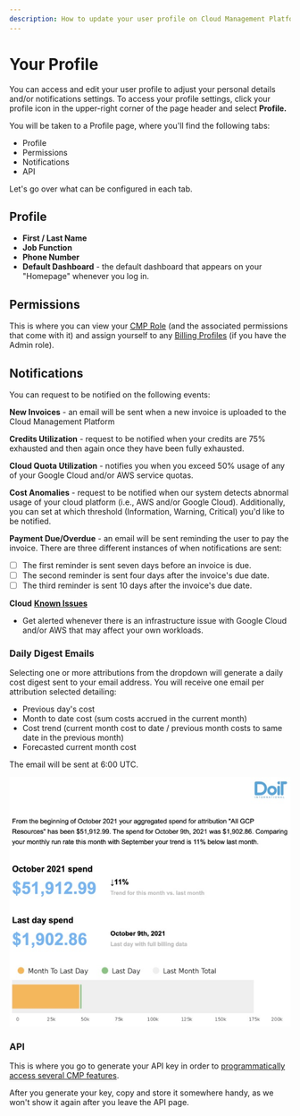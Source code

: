 ```yaml
---
description: How to update your user profile on Cloud Management Platform
---
```


# Your Profile

You can access and edit your user profile to adjust your personal details and/or notifications settings. To access your profile settings, click your profile icon in the upper-right corner of the page header and select **Profile.**

You will be taken to a Profile page, where you'll find the following tabs:

* Profile
* Permissions
* Notifications
* API

Let's go over what can be configured in each tab.

## Profile

* **First / Last Name**
* **Job Function**
* **Phone Number**
* **Default Dashboard** - the default dashboard that appears on your "Homepage" whenever you log in.

## Permissions

This is where you can view your [CMP Role](../user-management/manage-roles.md) (and the associated permissions that come with it) and assign yourself to any [Billing Profiles](../invoices-and-payments/setting-up-a-new-billing-profile.md) (if you have the Admin role).

## Notifications

You can request to be notified on the following events:

**New Invoices** - an email will be sent when a new invoice is uploaded to the Cloud Management Platform

**Credits Utilization** - request to be notified when your credits are 75% exhausted and then again once they have been fully exhausted.

**Cloud Quota Utilization** - notifies you when you exceed 50% usage of any of your Google Cloud and/or AWS service quotas.

**Cost Anomalies** - request to be notified when our system detects abnormal usage of your cloud platform (i.e., AWS and/or Google Cloud). Additionally, you can set at which threshold (Information, Warning, Critical) you'd like to be notified.

**Payment Due/Overdue** - an email will be sent reminding the user to pay the invoice. There are three different instances of when notifications are sent:

* [ ] The first reminder is sent seven days before an invoice is due.
* [ ] The second reminder is sent four days after the invoice's due date.
* [ ] The third reminder is sent 10 days after the invoice's due date.

**Cloud** [**Known Issues**](../tickets/cloud-infrastructure-known-issues.md)

* Get alerted whenever there is an infrastructure issue with Google Cloud and/or AWS that may affect your own workloads.

### Daily Digest Emails

Selecting one or more attributions from the dropdown will generate a daily cost digest sent to your email address. You will receive one email per attribution selected detailing:

* Previous day's cost
* Month to date cost (sum costs accrued in the current month)
* Cost trend (current month cost to date / previous month costs to same date in the previous month)
* Forecasted current month cost

The email will be sent at 6:00 UTC.

![A screenshot of the email that will be sent](<../.gitbook/assets/image (226).png>)

### API

This is where you go to generate your API key in order to [programmatically access several CMP features](../apis/developer-hub.md).

After you generate your key, copy and store it somewhere handy, as we won't show it again after you leave the API page.
